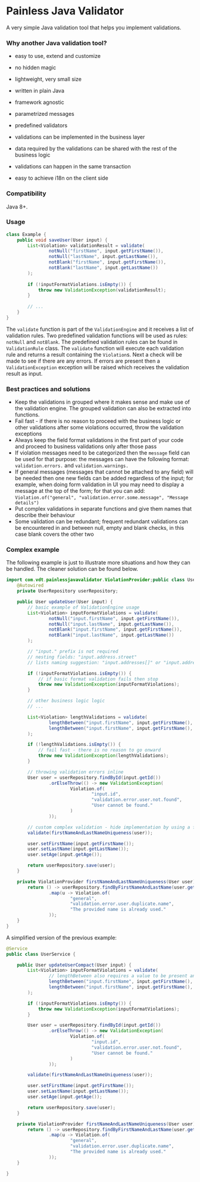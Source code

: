 # Painless Java Validator

A very simple Java validation tool that helps you implement validations. 

### Why another Java validation tool?

- easy to use, extend and customize
- no hidden magic
- lightweight, very small size
- written in plain Java
- framework agnostic
- parametrized messages
- predefined validators


- validations can be implemented in the business layer 
- data required by the validations can be shared with the rest of the business logic  
- validations can happen in the same transaction
- easy to achieve i18n on the client side

### Compatibility

Java 8+.

### Usage

```java
class Example {
    public void saveUser(User input) {
        List<Violation> validationResult = validate(
                notNull("firstName", input.getFirstName()),
                notNull("lastName", input.getLastName()),
                notBlank("firstName", input.getFirstName()),
                notBlank("lastName", input.getLastName())
        ); 
        
        if (!inputFormatViolations.isEmpty()) {
            throw new ValidationException(validationResult);
        }
    
        // ...
    }
}
```

The `validate` function is part of the `ValidationEngine` 
and it receives a list of validation rules. Two predefined validation 
functions will be used as rules: `notNull` and `notBlank`. The predefined validation rules
can be found in `ValidationRule` class.
The `validate` function will execute each validation rule and returns a result containing 
the `Violation`s. Next a check will be made to see if there are any errors. 
If errors are present then a `ValidationException` exception will be raised 
which receives the validation result as input. 

### Best practices and solutions 

- Keep the validations in grouped where it makes sense and make use of the validation engine. The grouped validation 
can also be extracted into functions.
- Fail fast - if there is no reason to proceed with the business logic or other 
validations after some violations occurred, throw the validation exceptions
- Always keep the field format validations in the first part of your code and proceed to business validations only after those pass
- If violation messages need to be categorized then the `message` field can be used for that purpose: 
the messages can have the following format: `validation.errors.` and `validation.warnings.`
- If general messages (messages that cannot be attached to any field) will be needed then one new fields can be 
added regardless of the input; for example, when doing form validation in UI you may need to display a message at the top
of the form; for that you can add: `Violation.of("general", "validation.error.some.message", "Message details")`  
- Put complex validations in separate functions and give them names that describe their behaviour
- Some validation can be redundant; frequent redundant validations can be encountered in and between null, empty and blank checks, in this case blank covers the other two   

### Complex example

The following example is just to illustrate more situations and how they can be handled. 
The cleaner solution can be found below.
```java
import com.vdt.painlessjavavalidator.ViolationProvider;public class UserService {
    @Autowired
    private UserRepository userRepository;

    public User updateUser(User input) {
        // basic example of ValidationEngine usage
        List<Violation> inputFormatViolations = validate(
                notNull("input.firstName", input.getFirstName()),
                notNull("input.lastName", input.getLastName()),
                notBlank("input.firstName", input.getFirstName()),
                notBlank("input.lastName", input.getLastName())
        );

        // "input." prefix is not required
        // nesting fields: "input.address.street"
        // lists naming suggestion: "input.addresses[]" or "input.addresses[0]"  

        if (!inputFormatViolations.isEmpty()) {
            // if basic format validation fails then stop
            throw new ValidationException(inputFormatViolations);
        }

        // other business logic logic
        // ...

        List<Violation> lengthValidations = validate(
                lengthBetween("input.firstName", input.getFirstName(), 2, 50),
                lengthBetween("input.firstName", input.getFirstName(), 2, 50)
        );

        if (!lengthValidations.isEmpty()) {
            // fail fast - there is no reason to go onward
            throw new ValidationException(lengthValidations);
        }

        // throwing validation errors inline
        User user = userRepository.findById(input.getId())
                .orElseThrow(() -> new ValidationException(
                        Violation.of(
                                "input.id",
                                "validation.error.user.not.found",
                                "User cannot be found."
                        )
                ));

        // custom complex validation - hide implementation by using a function
        validate(firstNameAndLastNameUniqueness(user));

        user.setFirstName(input.getFirstName());
        user.setLastName(input.getLastName());
        user.setAge(input.getAge());

        return userRepository.save(user);
    }

    private ViolationProvider firstNameAndLastNameUniqueness(User user) {
        return () -> userRepository.findByFirstNameAndLastName(user.getFirstName(), user.getLastName())
                .map(u -> Violation.of(
                        "general",
                        "validation.error.user.duplicate.name",
                        "The provided name is already used."
                ));
    }
}
```

A simplified version of the previous example:

```java
@Service
public class UserService {

    public User updateUserCompact(User input) {
        List<Violation> inputFormatViolations = validate(
                // lengthBetween also requires a value to be present and so notNull and notBlank are redundant
                lengthBetween("input.firstName", input.getFirstName(), 2, 50),
                lengthBetween("input.firstName", input.getFirstName(), 2, 50)
        );

        if (!inputFormatViolations.isEmpty()) {
            throw new ValidationException(inputFormatViolations);
        }

        User user = userRepository.findById(input.getId())
                .orElseThrow(() -> new ValidationException(
                        Violation.of(
                                "input.id",
                                "validation.error.user.not.found",
                                "User cannot be found."
                        )
                ));

        validate(firstNameAndLastNameUniqueness(user));

        user.setFirstName(input.getFirstName());
        user.setLastName(input.getLastName());
        user.setAge(input.getAge());

        return userRepository.save(user);
    }

    private ViolationProvider firstNameAndLastNameUniqueness(User user) {
        return () -> userRepository.findByFirstNameAndLastName(user.getFirstName(), user.getLastName())
                .map(u -> Violation.of(
                        "general",
                        "validation.error.user.duplicate.name",
                        "The provided name is already used."
                ));
    }

}
```
